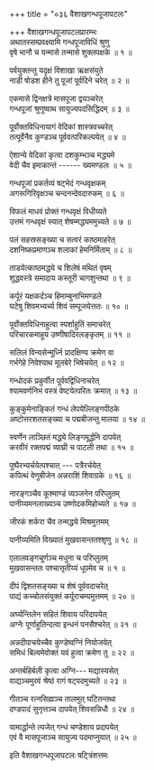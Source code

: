+++
title = "०३६ वैशाखगन्धपूजापटलः"

+++
वैशाखगन्धपूजापटलप्रारम्भः    
अथातस्सम्प्रवक्ष्यामि गन्धपूजाविधिं श्रुणु  
वृषे भानौ च यन्मासे तन्मासे शुक्लपक्षके ॥ १ ॥


पर्वयुक्तन्तु यदृक्षं विशाखा ऋक्षसंयुते  
नाडी षोडश हीने तु पूजां पूर्वदिने चरेत् ॥ २ ॥


एकमासे द्विनक्षत्रे मासपूजा द्वयञ्चरेत्  
गन्धपूजां श्रुणुष्वाथ सायुज्यपदसिद्धिदम् ॥ ३ ॥



पूर्वोक्तविधिनायागं वेदिकां शास्त्रवच्चरेत्  
तत्पूर्वेनैव कुण्डञ्च पूर्ववत्परिकल्पयेत् ॥ ४ ॥


ऐशान्ये वेदिकां कृत्वा दशकुम्भञ्च मद्ध्यमे  
वेदी चैव इमाकान्तं ------ ख्यमण्डलः ॥ ५ ॥


गन्धपूजां प्रकर्तव्यं षट्भेदं गन्धवृक्षकम्  
अगरूगिरिवृक्षञ्च चन्दनन्देवदारुकम् ॥ ६ ॥


विफलं माधवं प्रोक्तं गन्धवृक्षं विधीय्यते  
उत्तमं गन्धवृक्षं स्यात् शेषम्मद्ध्यममुच्यते ॥ ७ ॥


पलं सहस्रसङ्ख्या च सत्वरं काष्ठमाहरेत्  
दशनिष्कप्रमाणञ्च शलाकां हेमनिर्मिताम् ॥ ८ ॥


ताडयेत्काष्ठमद्ध्ये च शिलेषं मथितं वृषम्  
शुद्धवस्त्रे समादाय कस्तूरी चागशुन्तथा ॥ ९ ॥


कर्पूरं यक्षकर्दञ्च हिमाम्बुनाभिमण्डले  
घटेषु शिवमभ्यर्च्य शिवं सम्पूजयेत्ततः ॥ १० ॥


पूर्वोक्तविधिनाहुत्वा स्पर्शाहुतिं समाचरेत्  
परिचारकमाहूय उष्णीषादिरलङ्कृतम् ॥ ११ ॥


सलिलं विन्यसेन्मूर्ध्नि प्रादक्षिण्य क्रमेण वा  
गर्भगेहे निवेश्याथ मूलबेरे भिषेचयेत् ॥ १२ ॥


गन्धोदकं प्रकुर्वीत पूर्ववद्विधिनाचरेत्  
श्यामवर्णनिभं वस्त्रं वेष्टयेत्परितः क्रमात् ॥ १३ ॥


कुङ्कुमेनाङ्कितं गन्धं लेपयेल्लिङ्गपीठके  
अष्टोत्तरशतसङ्ख्या च पद्मबीजन्तु मालया ॥ १४ ॥


स्वर्णेन लाञ्छितं मद्ध्ये लिङ्गमूर्द्धनि दापयेत्  
करवीरं रक्तपद्मं व्याघ्री च पाटली तथा ॥ १५ ॥


पुष्पैरभ्यर्चयेत्पश्चात् --- पत्रैरर्चयेत्  
कपित्थं वेणुबीजेन अन्नराशिं शिवाग्रके ॥ १६ ॥


नारङ्गञ्चैव कूश्माण्डं व्यञ्जनेन परिप्लुतम्  
पानीय्यमनलाख्यञ्च उष्णोदकमिहोच्यते ॥ १७ ॥


जीरकं शर्करा चैव तन्मद्ध्ये मिश्रमुत्तमम्  

पानीय्यमिति विख्यातं मुखवासन्ततश्शृणु ॥ १८ ॥


एलालवङ्गचूर्णञ्च मधुना च परिप्लुतम्  
मुखवासन्ततः पश्चात्तृतीय्यं धूपमेव च ॥ १ ॥


दीपं द्विशतसङ्ख्या च शेषं पूर्ववदाचरेत्  
पाद्यं कच्चोलसंयुक्तं कर्पूराचम्यमुत्तमम् ॥ २० ॥


अर्घ्यन्तिलेन सहितं शिवाय परिदापयेत्  
अग्नेः पूर्णाहुतिन्दत्वा इन्धनं पनसैश्चरेत् ॥ २१ ॥


अन्नदीपाचयेच्चैव कुण्डेष्वग्निं नियोजयेत्  
समिधं बिल्वमेवोक्तं यवं हुत्वा क्रमेण तु ॥ २२ ॥


अन्तर्बहिर्बली कृत्वा अग्नि--- मद्यास्यसेत्  
वाद्यञ्चमुरवं श्रेष्ठं रागं षट्पदमुच्यते ॥ २३ ॥


गीतञ्च रत्नसिह्मञ्च तालमुत् घटितन्तथा  
दण्डपादं सुनृत्तञ्च दापयेत् शिवसन्निधौ ॥ २४ ॥


यामार्द्धान्ते त्यजेत् गन्धं चण्डेशाय प्रदापयेत्  
एवं वै मासपूजाञ्च सायुज्य पदमाप्नुयात् ॥ २५ ॥


इति वैशाखगन्धपूजापटलः षट्त्रिंशत्तमः  
